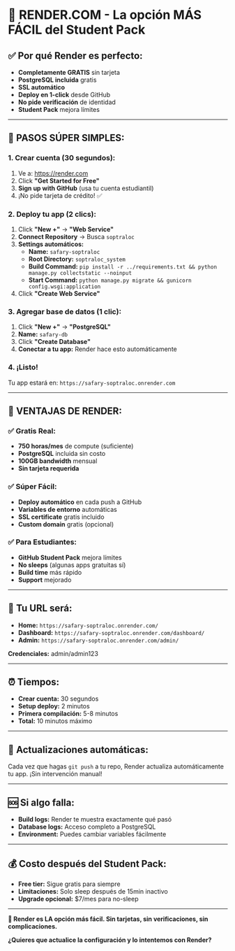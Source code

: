 # 🎨 RENDER.COM - La opción MÁS FÁCIL del Student Pack

## ✅ **Por qué Render es perfecto:**
- **Completamente GRATIS** sin tarjeta
- **PostgreSQL incluida** gratis
- **SSL automático** 
- **Deploy en 1-click** desde GitHub
- **No pide verificación** de identidad
- **Student Pack** mejora límites

---

## 🚀 **PASOS SÚPER SIMPLES:**

### **1. Crear cuenta (30 segundos):**
1. Ve a: https://render.com
2. Click **"Get Started for Free"**
3. **Sign up with GitHub** (usa tu cuenta estudiantil)
4. ¡No pide tarjeta de crédito! ✅

### **2. Deploy tu app (2 clics):**
1. Click **"New +"** → **"Web Service"**
2. **Connect Repository** → Busca `soptraloc`
3. **Settings automáticos:**
   - **Name:** `safary-soptraloc`
   - **Root Directory:** `soptraloc_system`
   - **Build Command:** `pip install -r ../requirements.txt && python manage.py collectstatic --noinput`
   - **Start Command:** `python manage.py migrate && gunicorn config.wsgi:application`
4. Click **"Create Web Service"**

### **3. Agregar base de datos (1 clic):**
1. Click **"New +"** → **"PostgreSQL"**
2. **Name:** `safary-db`
3. Click **"Create Database"**
4. **Conectar a tu app:** Render hace esto automáticamente

### **4. ¡Listo!** 
Tu app estará en: `https://safary-soptraloc.onrender.com`

---

## 🎯 **VENTAJAS DE RENDER:**

### **✅ Gratis Real:**
- **750 horas/mes** de compute (suficiente)
- **PostgreSQL** incluida sin costo
- **100GB bandwidth** mensual
- **Sin tarjeta requerida**

### **✅ Súper Fácil:**
- **Deploy automático** en cada push a GitHub
- **Variables de entorno** automáticas
- **SSL certificate** gratis incluido
- **Custom domain** gratis (opcional)

### **✅ Para Estudiantes:**
- **GitHub Student Pack** mejora límites
- **No sleeps** (algunas apps gratuitas sí)
- **Build time** más rápido
- **Support** mejorado

---

## 📱 **Tu URL será:**
- **Home:** `https://safary-soptraloc.onrender.com/`
- **Dashboard:** `https://safary-soptraloc.onrender.com/dashboard/`
- **Admin:** `https://safary-soptraloc.onrender.com/admin/`

**Credenciales:** admin/admin123

---

## ⏰ **Tiempos:**
- **Crear cuenta:** 30 segundos
- **Setup deploy:** 2 minutos  
- **Primera compilación:** 5-8 minutos
- **Total:** 10 minutos máximo

---

## 🔄 **Actualizaciones automáticas:**
Cada vez que hagas `git push` a tu repo, Render actualiza automáticamente tu app. ¡Sin intervención manual!

---

## 🆘 **Si algo falla:**
- **Build logs:** Render te muestra exactamente qué pasó
- **Database logs:** Acceso completo a PostgreSQL
- **Environment:** Puedes cambiar variables fácilmente

---

## 💰 **Costo después del Student Pack:**
- **Free tier:** Sigue gratis para siempre
- **Limitaciones:** Solo sleep después de 15min inactivo
- **Upgrade opcional:** $7/mes para no-sleep

---

**🎯 Render es LA opción más fácil. Sin tarjetas, sin verificaciones, sin complicaciones.**

**¿Quieres que actualice la configuración y lo intentemos con Render?**